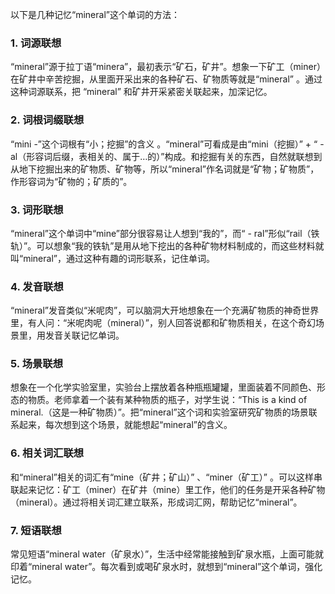 以下是几种记忆“mineral”这个单词的方法：

### 1. 词源联想
“mineral”源于拉丁语“minera”，最初表示“矿石，矿井”。想象一下矿工（miner）在矿井中辛苦挖掘，从里面开采出来的各种矿石、矿物质等就是“mineral” 。通过这种词源联系，把 “mineral” 和矿井开采紧密关联起来，加深记忆。

### 2. 词根词缀联想
“mini -”这个词根有“小；挖掘”的含义 。“mineral”可看成是由“mini（挖掘）” + “ - al（形容词后缀，表相关的、属于…的）”构成。和挖掘有关的东西，自然就联想到从地下挖掘出来的矿物质、矿物等，所以“mineral”作名词就是“矿物；矿物质”，作形容词为“矿物的；矿质的”。

### 3. 词形联想
“mineral”这个单词中“mine”部分很容易让人想到“我的”，而“ - ral”形似“rail（铁轨）”。可以想象“我的铁轨”是用从地下挖出的各种矿物材料制成的，而这些材料就叫“mineral”，通过这种有趣的词形联系，记住单词。

### 4. 发音联想
“mineral”发音类似“米呢肉”，可以脑洞大开地想象在一个充满矿物质的神奇世界里，有人问：“米呢肉呢（mineral）”，别人回答说都和矿物质相关，在这个奇幻场景里，用发音关联记忆单词。

### 5. 场景联想
想象在一个化学实验室里，实验台上摆放着各种瓶瓶罐罐，里面装着不同颜色、形态的物质。老师拿着一个装有某种物质的瓶子，对学生说：“This is a kind of mineral.（这是一种矿物质）”。把“mineral”这个词和实验室研究矿物质的场景联系起来，每次想到这个场景，就能想起“mineral”的含义。

### 6. 相关词汇联想
和“mineral”相关的词汇有“mine（矿井；矿山）” 、“miner（矿工）” 。可以这样串联起来记忆：矿工（miner）在矿井（mine）里工作，他们的任务是开采各种矿物（mineral）。通过将相关词汇建立联系，形成词汇网，帮助记忆“mineral”。

### 7. 短语联想
常见短语“mineral water（矿泉水）”，生活中经常能接触到矿泉水瓶，上面可能就印着“mineral water”。每次看到或喝矿泉水时，就想到“mineral”这个单词，强化记忆。 